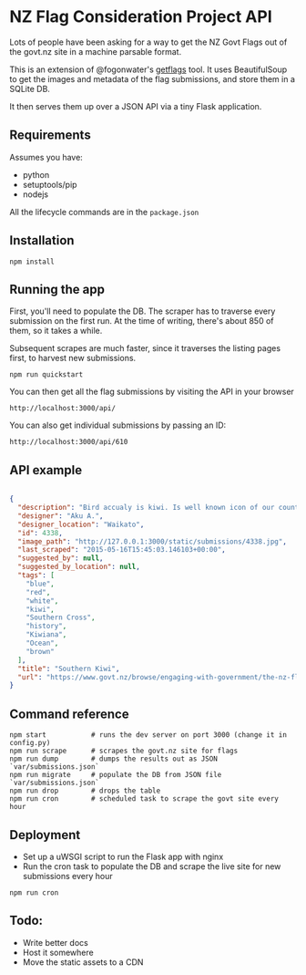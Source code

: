 # NZ Flag Consideration Project API

Lots of people have been asking for a way to get the NZ Govt Flags out of the
govt.nz site in a machine parsable format.

This is an extension of @fogonwater's
[getflags](https://github.com/fogonwater/getflags) tool. It uses BeautifulSoup
to get the images and metadata of the flag submissions, and store them in a
SQLite DB.

It then serves them up over a JSON API via a tiny Flask application.


## Requirements

Assumes you have:
* python
* setuptools/pip
* nodejs

All the lifecycle commands are in the `package.json`

## Installation

```shell
npm install
```

## Running the app

First, you'll need to populate the DB. The scraper has to traverse every
submission on the first run. At the time of writing, there's about 850 of them,
so it takes a while.

Subsequent scrapes are much faster, since it traverses the listing pages first,
to harvest new submissions.

```shell
npm run quickstart
```

You can then get all the flag submissions by visiting the API in your browser
```
http://localhost:3000/api/
```

You can also get individual submissions by passing an ID:

```
http://localhost:3000/api/610
```

## API example

```json

{
  "description": "Bird accualy is kiwi. Is well known icon of our country and people. Also stars are southern cross and blue is pacific ocean. Where we're from and how we got here.",
  "designer": "Aku A.",
  "designer_location": "Waikato",
  "id": 4338,
  "image_path": "http://127.0.0.1:3000/static/submissions/4338.jpg",
  "last_scraped": "2015-05-16T15:45:03.146103+00:00",
  "suggested_by": null,
  "suggested_by_location": null,
  "tags": [
    "blue",
    "red",
    "white",
    "kiwi",
    "Southern Cross",
    "history",
    "Kiwiana",
    "Ocean",
    "brown"
  ],
  "title": "Southern Kiwi",
  "url": "https://www.govt.nz/browse/engaging-with-government/the-nz-flag-your-chance-to-decide/gallery/design/4338"
}
```


## Command reference

```shell
npm start           # runs the dev server on port 3000 (change it in config.py)
npm run scrape      # scrapes the govt.nz site for flags
npm run dump        # dumps the results out as JSON `var/submissions.json`
npm run migrate     # populate the DB from JSON file `var/submissions.json`
npm run drop        # drops the table
npm run cron        # scheduled task to scrape the govt site every hour
```


## Deployment

* Set up a uWSGI script to run the Flask app with nginx
* Run the cron task to populate the DB and scrape the live site for new submissions every hour

```
npm run cron
```

## Todo:
* Write better docs
* Host it somewhere
* Move the static assets to a CDN


